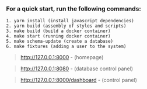### For a quick start, run the following commands:
    1. yarn install (install javascript dependencies)
    2. yarn build (assembly of styles and scripts)
    3. make build (build a docker container)
    4. make start (running docker container)
    5. make schema-update (create a database)
    6. make fixtures (adding a user to the system)  

>http://127.0.0.1:8000 - (homepage)

> http://127.0.0.1:8080 - (database control panel)

> http://127.0.0.1:8000/dashboard - (control panel)
